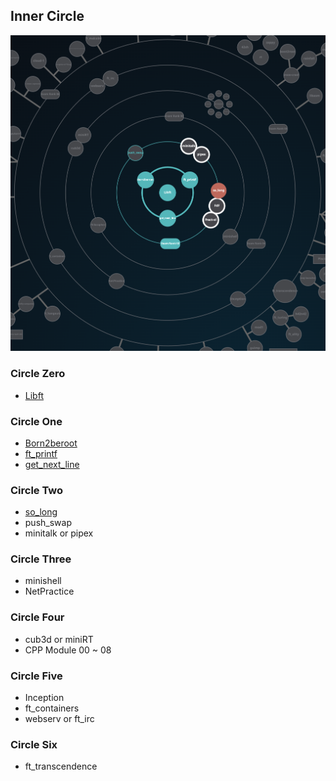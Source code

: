 ## Inner Circle
![image](/image/ft_circle.png)

### Circle Zero
- [Libft][libft]

### Circle One
- [Born2beroot][born2beroot]
- [ft_printf][printf]
- [get_next_line][gnl]

### Circle Two
- [so_long][so_long]
- push_swap
- minitalk or pipex

### Circle Three
- minishell
- NetPractice

### Circle Four
- cub3d or miniRT
- CPP Module 00 ~ 08

### Circle Five
- Inception
- ft_containers
- webserv or ft_irc

### Circle Six
- ft_transcendence

[libft]: https://github.com/bluedog129/ft_main/tree/master/libft
[born2beroot]: https://www.notion.so/born2beroot-22110fb7590d4e1cbefb44d9b9a234ab
[printf]: https://github.com/bluedog129/ft_main/tree/master/ft_printf
[gnl]: https://github.com/bluedog129/ft_main/tree/master/get_next_line
[so_long]: https://github.com/bluedog129/ft_main/tree/master/so_long